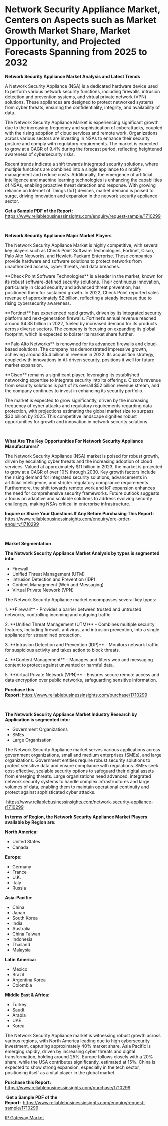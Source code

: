 <p><h1>Network Security Appliance Market, Centers on Aspects such as Market Growth Market Share, Market Opportunity, and Projected Forecasts Spanning from 2025 to 2032</h1></p><p><strong>Network Security Appliance Market Analysis and Latest Trends</strong></p>
<p><p>A Network Security Appliance (NSA) is a dedicated hardware device used to perform various network security functions, including firewalls, intrusion detection and prevention systems, and virtual private network (VPN) solutions. These appliances are designed to protect networked systems from cyber threats, ensuring the confidentiality, integrity, and availability of data.</p><p>The Network Security Appliance Market is experiencing significant growth due to the increasing frequency and sophistication of cyberattacks, coupled with the rising adoption of cloud services and remote work. Organizations across various sectors are investing in NSAs to enhance their security posture and comply with regulatory requirements. The market is expected to grow at a CAGR of 9.4% during the forecast period, reflecting heightened awareness of cybersecurity risks.</p><p>Recent trends indicate a shift towards integrated security solutions, where multiple functions are combined into a single appliance to simplify management and reduce costs. Additionally, the emergence of artificial intelligence and machine learning technologies is enhancing the capabilities of NSAs, enabling proactive threat detection and response. With growing reliance on Internet of Things (IoT) devices, market demand is poised to surge, driving innovation and expansion in the network security appliance sector.</p></p>
<p><strong>Get a Sample PDF of the Report:&nbsp;</strong> <a href="https://www.reliablebusinessinsights.com/enquiry/request-sample/1710299?utm_campaign=1720&utm_medium=2&utm_source=Github&utm_content=ia&utm_term=15022025&utm_id=network-security-appliance">https://www.reliablebusinessinsights.com/enquiry/request-sample/1710299</a></p>
<p>&nbsp;</p>
<p><strong>Network Security Appliance Major Market Players</strong></p>
<p><p>The Network Security Appliance Market is highly competitive, with several key players such as Check Point Software Technologies, Fortinet, Cisco, Palo Alto Networks, and Hewlett-Packard Enterprise. These companies provide hardware and software solutions to protect networks from unauthorized access, cyber threats, and data breaches.</p><p>**Check Point Software Technologies** is a leader in the market, known for its robust software-defined security solutions. Their continuous innovation, particularly in cloud security and advanced threat prevention, has positioned them for sustained growth. In 2022, Check Point reported sales revenue of approximately $2 billion, reflecting a steady increase due to rising cybersecurity awareness.</p><p>**Fortinet** has experienced rapid growth, driven by its integrated security platform and next-generation firewalls. Fortinet’s annual revenue reached around $4.38 billion in 2022, fueled by increased demand for its products across diverse sectors. The company is focusing on expanding its global footprint, which is expected to bolster its market share further.</p><p>**Palo Alto Networks** is renowned for its advanced firewalls and cloud-based solutions. The company has demonstrated impressive growth, achieving around $5.4 billion in revenue in 2022. Its acquisition strategy, coupled with innovations in AI-driven security, positions it well for future market expansion.</p><p>**Cisco** remains a significant player, leveraging its established networking expertise to integrate security into its offerings. Cisco’s revenue from security solutions is part of its overall $52 billion revenue stream, and the company continues to invest in enhancing its security portfolio.</p><p>The market is expected to grow significantly, driven by the increasing frequency of cyber attacks and regulatory requirements regarding data protection, with projections estimating the global market size to surpass $30 billion by 2025. This competitive landscape signifies robust opportunities for growth and innovation in network security solutions.</p></p>
<p>&nbsp;</p>
<p><strong>What Are The Key Opportunities For Network Security Appliance Manufacturers?</strong></p>
<p><p>The Network Security Appliance (NSA) market is poised for robust growth, driven by escalating cyber threats and the increasing adoption of cloud services. Valued at approximately $11 billion in 2023, the market is projected to grow at a CAGR of over 10% through 2030. Key growth factors include the rising demand for integrated security solutions, advancements in artificial intelligence, and stricter regulatory compliance requirements. Furthermore, the shift towards remote work and IoT expansion enhances the need for comprehensive security frameworks. Future outlook suggests a focus on adaptive and scalable solutions to address evolving security challenges, making NSAs critical in enterprise infrastructure.</p></p>
<p><strong>Inquire or Share Your Questions If Any Before Purchasing This Report:</strong> <a href="https://www.reliablebusinessinsights.com/enquiry/pre-order-enquiry/1710299?utm_campaign=1720&utm_medium=2&utm_source=Github&utm_content=ia&utm_term=15022025&utm_id=network-security-appliance">https://www.reliablebusinessinsights.com/enquiry/pre-order-enquiry/1710299</a></p>
<p>&nbsp;</p>
<p><strong>Market Segmentation</strong></p>
<p><strong>The Network Security Appliance Market Analysis by types is segmented into:</strong></p>
<p><ul><li>Firewall</li><li>Unified Threat Management (UTM)</li><li>Intrusion Detection and Prevention (IDP)</li><li>Content Management (Web and Messaging)</li><li>Virtual Private Network (VPN)</li></ul></p>
<p><p>The Network Security Appliance market encompasses several key types: </p><p>1. **Firewall** - Provides a barrier between trusted and untrusted networks, controlling incoming and outgoing traffic.</p><p>2. **Unified Threat Management (UTM)** - Combines multiple security features, including firewall, antivirus, and intrusion prevention, into a single appliance for streamlined protection.</p><p>3. **Intrusion Detection and Prevention (IDP)** - Monitors network traffic for suspicious activity and takes action to block threats.</p><p>4. **Content Management** - Manages and filters web and messaging content to protect against unwanted or harmful data.</p><p>5. **Virtual Private Network (VPN)** - Ensures secure remote access and data encryption over public networks, safeguarding sensitive information.</p></p>
<p><strong>Purchase this Report:&nbsp;</strong><a href="https://www.reliablebusinessinsights.com/purchase/1710299?utm_campaign=1720&utm_medium=2&utm_source=Github&utm_content=ia&utm_term=15022025&utm_id=network-security-appliance">https://www.reliablebusinessinsights.com/purchase/1710299</a></p>
<p>&nbsp;</p>
<p><strong>The Network Security Appliance Market Industry Research by Application is segmented into:</strong></p>
<p><ul><li>Government Organizations</li><li>SMEs</li><li>Large Organisation</li></ul></p>
<p><p>The Network Security Appliance market serves various applications across government organizations, small and medium enterprises (SMEs), and large organizations. Government entities require robust security solutions to protect sensitive data and ensure compliance with regulations. SMEs seek cost-effective, scalable security options to safeguard their digital assets from emerging threats. Large organizations need advanced, integrated network security systems to handle complex infrastructures and large volumes of data, enabling them to maintain operational continuity and protect against sophisticated cyber attacks.</p></p>
<p><a href="https://www.reliablebusinessinsights.com/network-security-appliance-r1710299?utm_campaign=1720&utm_medium=2&utm_source=Github&utm_content=ia&utm_term=15022025&utm_id=network-security-appliance">&nbsp;https://www.reliablebusinessinsights.com/network-security-appliance-r1710299</a></p>
<p><strong>In terms of Region, the Network Security Appliance Market Players available by Region are:</strong></p>
<p>
    <p> <strong> North America: </strong>
        <ul>
            <li>United States</li>
            <li>Canada</li>
        </ul>
        </p> 
    <p> <strong> Europe: </strong>
        <ul>
            <li>Germany</li>
            <li>France</li>
            <li>U.K.</li>
            <li>Italy</li>
            <li>Russia</li>
        </ul>
        </p> 
    <p> <strong> Asia-Pacific: </strong>
        <ul>
            <li>China</li>
            <li>Japan</li>
            <li>South Korea</li>
            <li>India</li>
            <li>Australia</li>
            <li>China Taiwan</li>
            <li>Indonesia</li>
            <li>Thailand</li>
            <li>Malaysia</li>
        </ul>
        </p> 
    <p> <strong> Latin America: </strong>
        <ul>
            <li>Mexico</li>
            <li>Brazil</li>
            <li>Argentina Korea</li>
            <li>Colombia</li>
        </ul>
        </p> 
    <p> <strong> Middle East & Africa: </strong>
        <ul>
            <li>Turkey</li>
            <li>Saudi</li>
            <li>Arabia</li>
            <li>UAE</li>
            <li>Korea</li>
        </ul>
    </p>
    </p>
<p><p>The Network Security Appliance market is witnessing robust growth across various regions, with North America leading due to high cybersecurity investment, capturing approximately 40% market share. Asia Pacific is emerging rapidly, driven by increasing cyber threats and digital transformation, holding around 25%. Europe follows closely with a 20% share, while the USA contributes significantly, estimated at 15%. China is expected to show strong expansion, especially in the tech sector, positioning itself as a vital player in the global market.</p></p>
<p><strong>Purchase this Report: </strong><a href="https://www.reliablebusinessinsights.com/purchase/1710299?utm_campaign=1720&utm_medium=2&utm_source=Github&utm_content=ia&utm_term=15022025&utm_id=network-security-appliance">https://www.reliablebusinessinsights.com/purchase/1710299</a></p>
<p>&nbsp;<strong>Get a Sample PDF of the Report:&nbsp;&nbsp;</strong><a href="https://www.reliablebusinessinsights.com/enquiry/request-sample/1710299?utm_campaign=1720&utm_medium=2&utm_source=Github&utm_content=ia&utm_term=15022025&utm_id=network-security-appliance">https://www.reliablebusinessinsights.com/enquiry/request-sample/1710299</a></p>
<p><strong></strong></p>
<p><p><a href="https://github.com/marlanamarvn/Market-Research-Report-List-1/blob/main/ip-gateway-market.md?utm_campaign=1720&utm_medium=2&utm_source=Github&utm_content=ia&utm_term=15022025&utm_id=network-security-appliance">IP Gateway Market</a></p></p>
